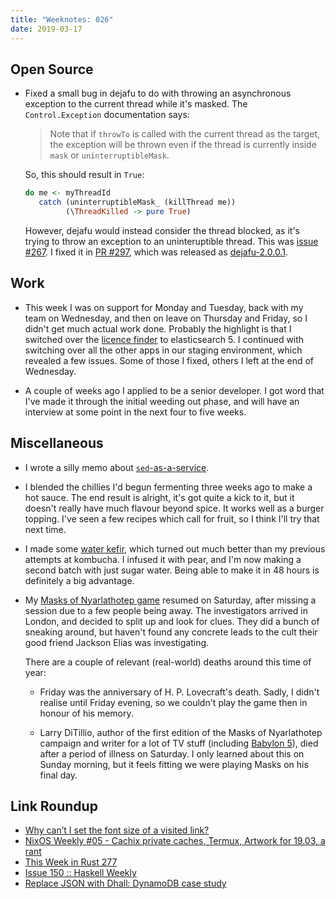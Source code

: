 ```yaml
---
title: "Weeknotes: 026"
date: 2019-03-17
---
```


## Open Source

- Fixed a small bug in dejafu to do with throwing an asynchronous
  exception to the current thread while it's masked.  The
  `Control.Exception` documentation says:

  > Note that if `throwTo` is called with the current thread as the
  > target, the exception will be thrown even if the thread is
  > currently inside `mask` or `uninterruptibleMask`.

  So, this should result in `True`:

  ```haskell
  do me <- myThreadId
     catch (uninterruptibleMask_ (killThread me))
           (\ThreadKilled -> pure True)
  ```

  However, dejafu would instead consider the thread blocked, as it's
  trying to throw an exception to an uninteruptible thread.  This was
  [issue #267][].  I fixed it in [PR #297][], which was released as
  [dejafu-2.0.0.1][].

[issue #267]: https://github.com/barrucadu/dejafu/issues/267
[PR #297]: https://github.com/barrucadu/dejafu/pull/297
[dejafu-2.0.0.1]: http://hackage.haskell.org/package/dejafu-2.0.0.1

## Work

- This week I was on support for Monday and Tuesday, back with my team
  on Wednesday, and then on leave on Thursday and Friday, so I didn't
  get much actual work done.  Probably the highlight is that I
  switched over the [licence finder][] to elasticsearch 5.  I
  continued with switching over all the other apps in our staging
  environment, which revealed a few issues.  Some of those I fixed,
  others I left at the end of Wednesday.

- A couple of weeks ago I applied to be a senior developer.  I got
  word that I've made it through the initial weeding out phase, and
  will have an interview at some point in the next four to five weeks.

[licence finder]: https://www.gov.uk/licence-finder

## Miscellaneous

- I wrote a silly memo about [`sed`-as-a-service][].

- I blended the chillies I'd begun fermenting three weeks ago to make
  a hot sauce.  The end result is alright, it's got quite a kick to
  it, but it doesn't really have much flavour beyond spice.  It works
  well as a burger topping.  I've seen a few recipes which call for
  fruit, so I think I'll try that next time.

- I made some [water kefir][], which turned out much better than my
  previous attempts at kombucha.  I infused it with pear, and I'm now
  making a second batch with just sugar water.  Being able to make it
  in 48 hours is definitely a big advantage.

- My [Masks of Nyarlathotep game][] resumed on Saturday, after missing
  a session due to a few people being away.  The investigators arrived
  in London, and decided to split up and look for clues.  They did a
  bunch of sneaking around, but haven't found any concrete leads to
  the cult their good friend Jackson Elias was investigating.

  There are a couple of relevant (real-world) deaths around this time
  of year:

  - Friday was the anniversary of H. P. Lovecraft's death.  Sadly, I
    didn't realise until Friday evening, so we couldn't play the game
    then in honour of his memory.

  - Larry DiTillio, author of the first edition of the Masks of
    Nyarlathotep campaign and writer for a lot of TV stuff (including
    [Babylon 5][]), died after a period of illness on Saturday.  I
    only learned about this on Sunday morning, but it feels fitting we
    were playing Masks on his final day.

[`sed`-as-a-service]: sed-as-a-service.html
[water kefir]: https://en.wikipedia.org/wiki/Tibicos
[Masks of Nyarlathotep game]: masks-of-nyarlathotep.html
[Babylon 5]: https://en.wikipedia.org/wiki/Babylon_5

## Link Roundup

- [Why can’t I set the font size of a visited link?](https://jameshfisher.com/2019/03/08/why-cant-i-set-the-font-size-of-a-visited-link)
- [NixOS Weekly #05 - Cachix private caches, Termux, Artwork for 19.03, a rant](https://weekly.nixos.org/2019/05-cachix-private-caches-termux-artwork-for-19-03-a-rant.html)
- [This Week in Rust 277](https://this-week-in-rust.org/blog/2019/03/12/this-week-in-rust-277/)
- [Issue 150 :: Haskell Weekly](https://haskellweekly.news/issues/150.html)
- [Replace JSON with Dhall: DynamoDB case study](https://msitko.pl/blog/2019/03/13/replace-json-with-dhall.html)
